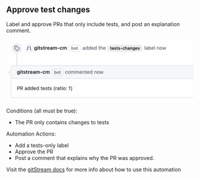 ## Approve test changes

Label and approve PRs that only include tests, and post an explanation comment.

![Adding tests example](approve_tests.png)

Conditions (all must be true):
* The PR only contains changes to tests

Automation Actions:
* Add a tests-only label
* Approve the PR
* Post a comment that explains why the PR was approved.

Visit the [gitStream docs](https://docs.gitstream.cm/) for more info about how to use this automation